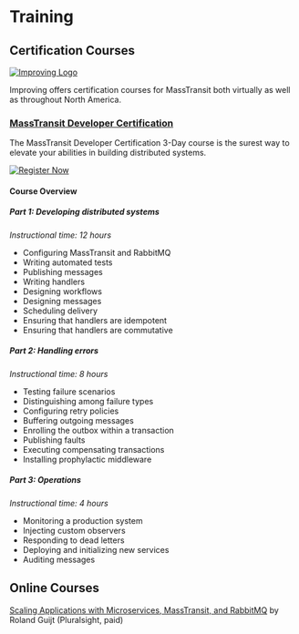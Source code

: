 # Training

## Certification Courses

[![Improving Logo](/improving-small.png)](2)

Improving offers certification courses for MassTransit both virtually as well as throughout North America.  

### [MassTransit Developer Certification](3)

The MassTransit Developer Certification 3-Day course is the surest way to elevate your abilities in building distributed systems.

[![Register Now](/register.png)][3]

#### Course Overview

##### Part 1: Developing distributed systems
*Instructional time: 12 hours*

* Configuring MassTransit and RabbitMQ
* Writing automated tests
* Publishing messages
* Writing handlers
* Designing workflows
* Designing messages
* Scheduling delivery
* Ensuring that handlers are idempotent
* Ensuring that handlers are commutative

##### Part 2: Handling errors
*Instructional time: 8 hours*

* Testing failure scenarios
* Distinguishing among failure types
* Configuring retry policies
* Buffering outgoing messages
* Enrolling the outbox within a transaction
* Publishing faults
* Executing compensating transactions
* Installing prophylactic middleware

##### Part 3: Operations
*Instructional time: 4 hours*

* Monitoring a production system
* Injecting custom observers
* Responding to dead letters
* Deploying and initializing new services
* Auditing messages

## Online Courses

[Scaling Applications with Microservices, MassTransit, and RabbitMQ][1] by Roland Guijt (Pluralsight, paid)

[1]: https://www.pluralsight.com/courses/masstransit-rabbitmq-scaling-microservices
[2]: https://improving.com
[3]: https://improving.com/training/class/masstransit-developer-certification-course